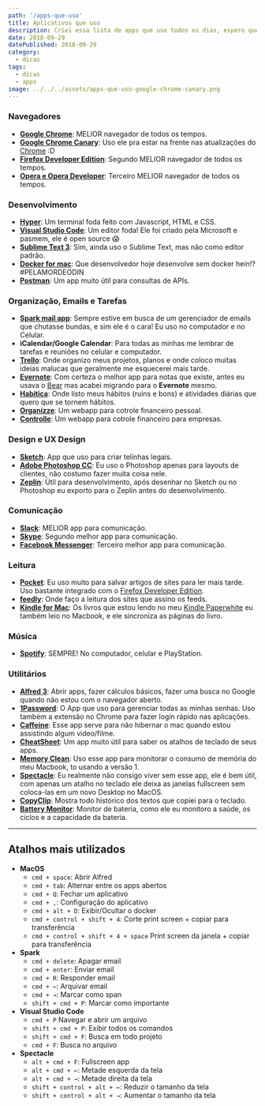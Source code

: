 ```yaml
---
path: '/apps-que-uso'
title: Aplicativos que uso
description: Criei essa lista de apps que uso todos os dias, espero que gostem
date: 2018-09-29
datePublished: 2018-09-29
category:
  - dicas
tags:
  - dicas
  - apps
image: ../../../assets/apps-que-uso-google-chrome-canary.png
---
```


### Navegadores

- **[Google Chrome](https://www.google.com.br/chrome/browser/desktop/index.html)**: MELIOR navegador de todos os tempos.
- **[Google Chrome Canary](https://www.google.com.br/chrome/browser/canary.html)**: Uso ele pra estar na frente nas atualizações do [Chrome](https://www.google.com.br/chrome/browser/desktop/index.html) :D
- **[Firefox Developer Edition](https://www.mozilla.org/en-US/firefox/developer/)**: Segundo MELIOR navegador de todos os tempos.
- **[Opera e Opera Developer](https://www.opera.com/pt-br/computer/beta)**: Terceiro MELIOR navegador de todos os tempos.

### Desenvolvimento

- **[Hyper](https://hyper.is/)**: Um terminal foda feito com Javascript, HTML e CSS.
- **[Visual Studio Code](https://code.visualstudio.com/)**: Um editor foda! Ele foi criado pela Microsoft e pasmem, ele é open source 😱
- **[Sublime Text 3](https://www.sublimetext.com/3)**: Sim, ainda uso o Sublime Text, mas não como editor padrão.
- **[Docker for mac](https://docs.docker.com/docker-for-mac/)**: Que desenvolvedor hoje desenvolve sem docker hein!? #PELAMORDEODIN
- **[Postman](https://www.getpostman.com/)**: Um app muito útil para consultas de APIs.

### Organização, Emails e Tarefas

- **[Spark mail app](https://sparkmailapp.com/)**: Sempre estive em busca de um gerenciador de emails que chutasse bundas, e sim ele é o cara! Eu uso no computador e no Celular.
- **iCalendar/Google Calendar**: Para todas as minhas me lembrar de tarefas e reuniões no celular e computador.
- **[Trello](https://trello.com/)**: Onde organizo meus projetos, planos e onde coloco muitas ideias malucas que geralmente me esquecerei mais tarde.
- **[Evernote](http://evernote.com/)**: Com certeza o melhor app para notas que existe, antes eu usava o [Bear](http://www.bear-writer.com/) mas acabei migrando para o **Evernote** mesmo.
- **[Habitica](https://habitica.com/)**: Onde listo meus hábitos (ruins e bons) e atividades diárias que quero que se tornem hábitos.
- **[Organizze](http://organizze.com.br/)**: Um webapp para cotrole financeiro pessoal.
- **[Controlle](http://controlle.com/)**: Um webapp para cotrole financeiro para empresas.

### Design e UX Design

- **[Sketch](https://sketchapp.com/)**: App que uso para criar telinhas legais.
- **[Adobe Photoshop CC]()**: Eu uso o Photoshop apenas para layouts de clientes, não costumo fazer muita coisa nele.
- **[Zeplin](https://zeplin.io/)**: Útil para desenvolvimento, após desenhar no Sketch ou no Photoshop eu exporto para o Zeplin antes do desenvolvimento.

### Comunicação

- **[Slack](https://slack.com/)**: MELIOR app para comunicação.
- **[Skype](https://www.skype.com/pt-br/get-skype/)**: Segundo melhor app para comunicação.
- **[Facebook Messenger](https://www.messenger.com/)**: Terceiro melhor app para comunicação.

### Leitura

- **[Pocket](https://getpocket.com/)**: Eu uso muito para salvar artigos de sites para ler mais tarde. Uso bastante integrado com o [Firefox Developer Edition](https://www.mozilla.org/en-US/firefox/developer/).
- **[feedly](https://feedly.com/)**: Onde faço a leitura dos sites que assino os feeds.
- **[Kindle for Mac](https://itunes.apple.com/us/app/kindle/id405399194?mt=12)**: Os livros que estou lendo no meu [Kindle Paperwhite](https://www.amazon.com/dp/B00OQVZDJM) eu também leio no Macbook, e ele sincroniza as páginas do livro.

### Música

- **[Spotify](https://www.spotify.com/br/)**: SEMPRE! No computador, celular e PlayStation.

### Utilitários

- **[Alfred 3](https://www.alfredapp.com/)**: Abrir apps, fazer cálculos básicos, fazer uma busca no Google quando não estou com o navegador aberto.
- **[1Password](https://1password.com/)**: O App que uso para gerenciar todas as minhas senhas. Uso também a extensão no Chrome para fazer login rápido nas aplicações.
- **[Caffeine](http://lightheadsw.com/caffeine/)**: Esse app serve para não hibernar o mac quando estou assistindo algum video/filme.
- **[CheatSheet](https://www.cheatsheetapp.com/CheatSheet/)**: Um app muito útil para saber os atalhos de teclado de seus apps.
- **[Memory Clean](https://fiplab.com/apps/memory-clean-for-mac)**: Uso esse app para monitorar o consumo de memória do meu Macbook, to usando a versão 1.
- **[Spectacle](https://www.spectacleapp.com/)**: Eu realmente não consigo viver sem esse app, ele é bem útil, com apenas um atalho no teclado ele deixa as janelas fullscreen sem coloca-las em um novo Desktop no MacOS.
- **[CopyClip](https://itunes.apple.com/us/app/copyclip-clipboard-history/id595191960?mt=12)**: Mostra todo histórico dos textos que copiei para o teclado.
- **[Battery Monitor](https://itunes.apple.com/us/app/battery-monitor-health-info/id836505650?mt=12)**: Monitor de bateria, como ele eu monitoro a saúde, os ciclos e a capacidade da bateria.

---

## Atalhos mais utilizados

- **MacOS**
  - `cmd + space`: Abrir Alfred
  - `cmd + tab`: Alternar entre os apps abertos
  - `cmd + Q`: Fechar um aplicativo
  - `cmd + ,`: Configuração do aplicativo
  - `cmd + alt + D`: Exibir/Ocultar o docker
  - `cmd + control + shift + 4`: Corte print screen + copiar para transferência
  - `cmd + control + shift + 4 + space` Print screen da janela + copiar para transferência
- **Spark**
  - `cmd + delete`: Apagar email
  - `cmd + enter`: Enviar email
  - `cmd + R`: Responder email
  - `cmd + ←`: Arquivar email
  - `cmd + →`: Marcar como span
  - `shift + cmd + P`: Marcar como importante
- **Visual Studio Code**
  - `cmd + P` Navegar e abrir um arquivo
  - `shift + cmd + P`: Exibir todos os comandos
  - `shift + cmd + F`: Busca em todo projeto
  - `cmd + F`: Busca no arquivo
- **Spectacle**
  - `alt + cmd + F`: Fullscreen app
  - `alt + cmd + ←`: Metade esquerda da tela
  - `alt + cmd + →`: Metade direita da tela
  - `shift + control + alt + ←`: Reduzir o tamanho da tela
  - `shift + control + alt + →`: Aumentar o tamanho da tela
